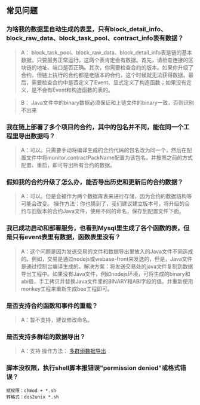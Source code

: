 ## 常见问题

### 为啥我的数据里自动生成的表里，只有block_detail_info、block_raw_data、block_task_pool、contract_info表有数据？

> A： block_task_pool、block_raw_data、block_detail_info表是链的基本数据，只要服务正常运行，这两个表肯定会有数据。首先，请检查连接的区块链的地址、端口是否正确。其次，你需要检查合约的版本。如果你升级了合约，但链上执行的合约都是老版本的合约，这个时候就无法获得数据。最后，需要检查合约中是否定义了Event、显式定义了构造函数；如果没有定义，是不会有Event和构造函数的表的。

> B： Java文件中的binary数据必须保证和上链文件的binary一致，否则识别不出来

### 我在链上部署了多个项目的合约，其中的包名并不同，能在同一个工程里导出数据吗？

> A：可以。只需要手动将编译生成的合约代码的包名改为同一个，然后在配置文件中将monitor.contractPackName配置为该包名，并按照之前的方式配置、重启，即可导出所有合约的数据。


### 假如我的合约升级了怎么办，能否导出历史和更新后的合约数据？

> A：可以。但是会被作为两个数据库表来进行存储，因为合约的数据结构等可能会改变。
操作方法：你也猜到了，我们建议建立版本号，将升级的合约与旧版本的合约Java文件，使用不同的命名，保存到配置文件下面。

### 我已成功启动和部署服务，也看到Mysql里生成了各个函数的表，但是只有event表里有数据，函数表里没有？

> A：这个问题是因为发送交易的文件和数据导出里放入的Java文件不同造成的。例如，交易是通过nodejs或webase-front来发送的，但是，Java文件是通过控制台编译生成的。解决方案：将发送交易处的java文件复制到数据导出工程中。如果没有Java文件，例如nodejs环境，可将生成的binary和abi值，手工拷贝并替换Java文件里的BINARY和ABI字段的值，并重新使用monkey工程来重新生成bee工程即可。

### 是否支持合约函数和事件的重载？

> A：暂不支持，建议修改命名。

### 是否支持多群组的数据导出？

> A：支持
> 操作方法： [多群组数据导出](https://data-doc.readthedocs.io/zh_CN/latest/docs/WeBankBlockchain-Data-Export/install.html#id19)


### 脚本没权限，执行shell脚本报错误"permission denied"或格式错误？

```
赋权限：chmod + *.sh
转格式：dos2unix *.sh
```


